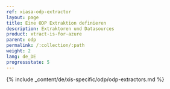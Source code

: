 ```yaml
---
ref: xiasa-odp-extractor
layout: page
title: Eine ODP Extraktion definieren
description: Extraktoren und Datasources
product: xtract-is-for-azure
parent: odp
permalink: /:collection/:path
weight: 2
lang: de_DE
progressstate: 5
---
```

{% include _content/de/xis-specific/odp/odp-extractors.md %}
